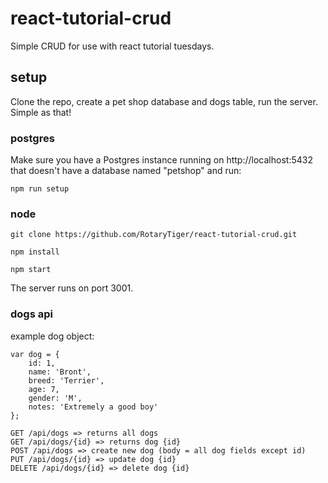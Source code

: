 # react-tutorial-crud
Simple CRUD for use with react tutorial tuesdays.

## setup

Clone the repo, create a pet shop database and dogs table, run the server. Simple as that!

### postgres

Make sure you have a Postgres instance running on http://localhost:5432 that doesn't have a database named "petshop" and run:

`npm run setup`

### node

```
git clone https://github.com/RotaryTiger/react-tutorial-crud.git

npm install

npm start
```

The server runs on port 3001.

### dogs api

example dog object:
```
var dog = {
	id: 1,
	name: 'Bront',
	breed: 'Terrier',
	age: 7,
	gender: 'M',
	notes: 'Extremely a good boy'
};

GET /api/dogs => returns all dogs
GET /api/dogs/{id} => returns dog {id}
POST /api/dogs => create new dog (body = all dog fields except id)
PUT /api/dogs/{id} => update dog {id}
DELETE /api/dogs/{id} => delete dog {id}
```